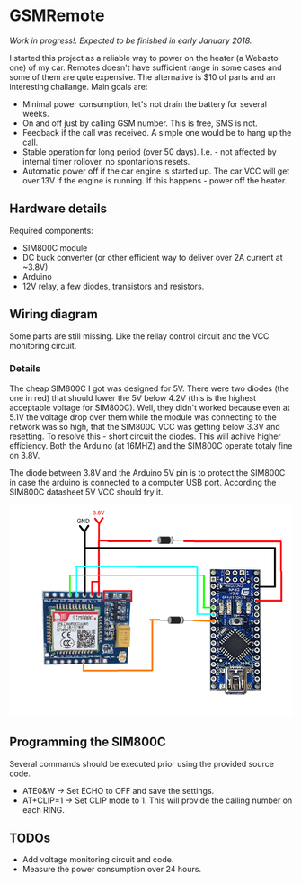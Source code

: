 # GSMRemote

*Work in progress!. Expected to be finished in early January 2018.*

I started this project as a reliable way to power on the heater (a Webasto one) of my car. Remotes doesn't have sufficient range in some cases and some of them are qute expensive. The alternative is $10 of parts and an interesting challange. Main goals are:
* Minimal power consumption, let's not drain the battery for several weeks.
* On and off just by calling GSM number. This is free, SMS is not.
* Feedback if the call was received. A simple one would be to hang up the call.
* Stable operation for long period (over 50 days). I.e. - not affected by internal timer rollover, no spontanions resets.
* Automatic power off if the car engine is started up. The car VCC will get over 13V if the engine is running. If this happens - power off the heater.

## Hardware details
Required components:
* SIM800C module
* DC buck converter (or other efficient way to deliver over 2A current at ~3.8V)
* Arduino
* 12V relay, a few diodes, transistors and resistors.

## Wiring diagram

Some parts are still missing. Like the rellay control circuit and the VCC monitoring circuit.

### Details

The cheap SIM800C I got was designed for 5V. There were two diodes (the one in red) that should lower the 5V below 4.2V (this is the highest acceptable voltage for SIM800C). Well, they didn't worked because even at 5.1V the voltage drop over them while the module was connecting to the network was so high, that the SIM800C VCC was getting below 3.3V and resetting. To resolve this - short circuit the diodes. This will achive higher efficiency. Both the Arduino (at 16MHZ) and the SIM800C operate totaly fine on 3.8V.

The diode between 3.8V and the Arduino 5V pin is to protect the SIM800C in case the arduino is connected to a computer USB port. According the SIM800C datasheet 5V VCC should fry it.

![GSM Remote wiring diagram](./schematic/gsm_remote.png "Wiring diagram")

## Programming the SIM800C

Several commands should be executed prior using the provided source code.
* ATE0&W -> Set ECHO to OFF and save the settings.
* AT+CLIP=1 -> Set CLIP mode to 1. This will provide the calling number on each RING.

## TODOs
* Add voltage monitoring circuit and code.
* Measure the power consumption over 24 hours.